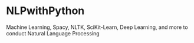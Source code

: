 # NLPwithPython
Machine Learning, Spacy, NLTK, SciKit-Learn, Deep Learning, and more to conduct Natural Language Processing
